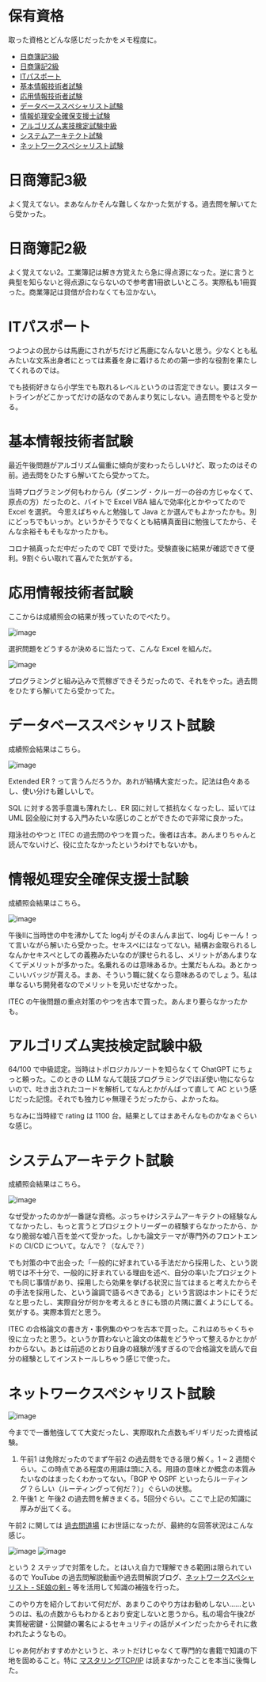 # 保有資格

取った資格とどんな感じだったかをメモ程度に。
- [日商簿記3級](#日商簿記3級)
- [日商簿記2級](#日商簿記2級)
- [ITパスポート](#it-passport)
- [基本情報技術者試験](#基本情報技術者試験)
- [応用情報技術者試験](#応用情報技術者試験)
- [データベーススペシャリスト試験](#データベーススペシャリスト試験)
- [情報処理安全確保支援士試験](#情報処理安全確保支援士試験)
- [アルゴリズム実技検定試験中級](#アルゴリズム実技検定試験中級)
- [システムアーキテクト試験](#sysmte-architect)
- [ネットワークスペシャリスト試験](#network-specialist)

# 日商簿記3級

よく覚えてない。まあなんかそんな難しくなかった気がする。過去問を解いてたら受かった。

# 日商簿記2級

よく覚えてない2。工業簿記は解き方覚えたら急に得点源になった。逆に言うと典型を知らないと得点源にならないので参考書1冊欲しいところ。実際私も1冊買った。商業簿記は貸借が合わなくても泣かない。

<a name="it-passport"></a>
# ITパスポート

つよつよの民からは馬鹿にされがちだけど馬鹿になんないと思う。少なくとも私みたいな文系出身者にとっては素養を身に着けるための第一歩的な役割を果たしてくれるのでは。

でも技術好きなら小学生でも取れるレベルというのは否定できない。要はスタートラインがどこかってだけの話なのであんまり気にしない。過去問をやると受かる。

# 基本情報技術者試験

最近午後問題がアルゴリズム偏重に傾向が変わったらしいけど、取ったのはその前。過去問をひたすら解いてたら受かってた。

当時プログラミング何もわからん（ダニング・クルーガーの谷の方じゃなくて、原点の方）だったのと、バイトで Excel VBA 組んで効率化とかやってたので Excel を選択。
今思えばちゃんと勉強して Java とか選んでもよかったかも。別にどっちでもいっか。というかそうでなくとも結構真面目に勉強してたから、そんな余裕そもそもなかったかも。

コロナ禍真っただ中だったので CBT で受けた。受験直後に結果が確認できて便利。9割ぐらい取れて喜んでた気がする。

# 応用情報技術者試験

ここからは成績照会の結果が残っていたのでぺたり。

![image](https://github.com/cyan515/blogs/assets/81094959/91db5c74-765a-4d96-bb72-156e7228beda)

選択問題をどうするか決めるに当たって、こんな Excel を組んだ。

![image](https://github.com/cyan515/blogs/assets/81094959/ac52c540-5fba-474c-90ce-a0992483477f)

プログラミングと組み込みで荒稼ぎできそうだったので、それをやった。過去問をひたすら解いてたら受かってた。

# データベーススペシャリスト試験

成績照会結果はこちら。

![image](https://github.com/cyan515/blogs/assets/81094959/f21f3574-1ca8-4f7a-846d-9d74a41b9e82)

Extended ER ? って言うんだろうか。あれが結構大変だった。記法は色々あるし、使い分けも難しいしで。

SQL に対する苦手意識も薄れたし、ER 図に対して抵抗なくなったし、延いては UML 図全般に対する入門みたいな感じのことができたので非常に良かった。

翔泳社のやつと ITEC の過去問のやつを買った。後者は古本。あんまりちゃんと読んでないけど、役に立たなかったというわけでもないかも。

# 情報処理安全確保支援士試験

成績照会結果はこちら。

![image](https://github.com/cyan515/blogs/assets/81094959/88d2ee47-14c2-4e0a-a20d-b99235f254da)

午後Ⅱに当時世の中を沸かしてた log4j がそのまんんま出て、log4j じゃーん！って言いながら解いたら受かった。セキスペにはなってない。結構お金取られるしなんかセキスペとしての義務みたいなのが課せられるし、メリットがあんまりなくてデメリットが多かった。名乗れるのは意味あるか。士業だもんね。あとかっこいいバッジが貰える。まあ、そういう職に就くなら意味あるのでしょう。私は単なるいち開発者なのでメリットを見いだせなかった。

ITEC の午後問題の重点対策のやつを古本で買った。あんまり要らなかったかも。

# アルゴリズム実技検定試験中級

64/100 で中級認定。当時はトポロジカルソートを知らなくて ChatGPT にちょっと頼った。このときの LLM なんて競技プログラミングでほぼ使い物にならないので、吐き出されたコードを解析してなんとかがんばって直して AC という感じだった記憶。それでも独力じゃ無理そうだったから、よかったね。

ちなみに当時緑で rating は 1100 台。結果としてはまあそんなものかなぁぐらいな感じ。

<a name="sysmte-architect"></a>
# システムアーキテクト試験

成績照会結果はこちら。

![image](https://github.com/cyan515/blogs/assets/81094959/526002fb-02ab-44f6-a120-86985b9ef8e6)

なぜ受かったのかが一番謎な資格。ぶっちゃけシステムアーキテクトの経験なんてなかったし、もっと言うとプロジェクトリーダーの経験すらなかったから、かなり脆弱な嘘八百を並べて受かった。しかも論文テーマが専門外のフロントエンドの CI/CD について。なんで？（なんで？）

でも対策の中で出会った「一般的に好まれている手法だから採用した、という説明では不十分で、一般的に好まれている理由を述べ、自分の率いたプロジェクトでも同じ事情があり、採用したら効果を挙げる状況に当てはまると考えたからその手法を採用した、という論調で語るべきである」という言説はホントにそうだなと思ったし、実際自分が何かを考えるときにも頭の片隅に置くようにしてる。気がする。実際本質だと思う。

ITEC の合格論文の書き方・事例集のやつを古本で買った。これはめちゃくちゃ役に立ったと思う。というか買わないと論文の体裁をどうやって整えるかとかがわからない。あとは前述のとおり自身の経験が浅すぎるので合格論文を読んで自分の経験としてインストールしちゃう感じで使った。

<a name="network-specialist"></a>
# ネットワークスペシャリスト試験

![image](https://github.com/user-attachments/assets/132e209e-fc87-42e0-b22b-57b57f04833f)

今までで一番勉強してて大変だったし、実際取れた点数もギリギリだった資格試験。

1. 午前1 は免除だったのでまず午前2 の過去問をできる限り解く。1 ~ 2 週間ぐらい。この時点である程度の用語は頭に入る。用語の意味とか概念の本質みたいなのはまったくわかってない。「BGP や OSPF といったらルーティング？らしい（ルーティングって何だ？）」ぐらいの状態。
2. 午後1 と 午後2 の過去問を解きまくる。5回分ぐらい。ここで上記の知識に厚みが出てくる。

午前2 に関しては [過去問道場](https://www.nw-siken.com/) にお世話になったが、最終的な回答状況はこんな感じ。

![image](https://github.com/user-attachments/assets/01244391-f3bc-4858-902d-64d63dd9870c)
![image](https://github.com/user-attachments/assets/ee39f567-ef25-4388-b09f-3b63b4602cb7)

という 2 ステップで対策をした。とはいえ自力で理解できる範囲は限られているので YouTube の過去問解説動画や過去問解説ブログ、[ネットワークスペシャリスト - SE娘の剣 -](https://nw.seeeko.com/) 等を活用して知識の補強を行った。

このやり方を紹介しておいて何だが、あまりこのやり方はお勧めしない……というのは、私の点数からもわかるとおり安定しないと思うから。私の場合午後2が実質秘密鍵・公開鍵の署名によるセキュリティの話がメインだったからそれに救われたようなもの。

じゃあ何がおすすめかというと、ネットだけじゃなくて専門的な書籍で知識の下地を固めること。特に [マスタリングTCP/IP](https://www.amazon.co.jp/dp/4274224473) は読まなかったことを本当に後悔した。
